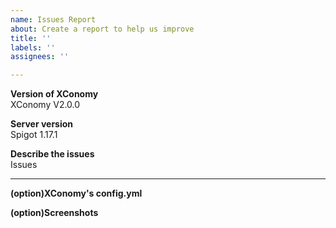 ```yaml
---
name: Issues Report
about: Create a report to help us improve
title: ''
labels: ''
assignees: ''

---
```


**Version of XConomy**  
XConomy V2.0.0

**Server version**  
Spigot 1.17.1

**Describe the issues**  
Issues


---

**(option)XConomy's config.yml**

**(option)Screenshots**
